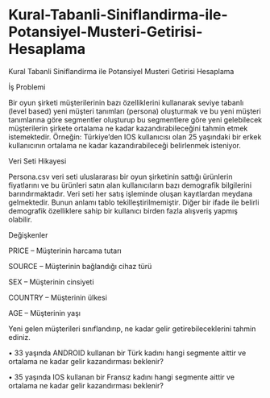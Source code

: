 # Kural-Tabanli-Siniflandirma-ile-Potansiyel-Musteri-Getirisi-Hesaplama
Kural Tabanli Siniflandirma ile Potansiyel Musteri Getirisi Hesaplama


İş Problemi

Bir oyun şirketi müşterilerinin bazı özelliklerini kullanarak seviye tabanlı (level based) yeni müşteri tanımları (persona) oluşturmak ve bu yeni müşteri tanımlarına göre segmentler oluşturup bu segmentlere göre yeni gelebilecek müşterilerin şirkete ortalama ne kadar kazandırabileceğini tahmin etmek istemektedir.
Örneğin: Türkiye’den IOS kullanıcısı olan 25 yaşındaki bir erkek kullanıcının ortalama ne kadar kazandırabileceği belirlenmek isteniyor.

Veri Seti Hikayesi

Persona.csv veri seti uluslararası bir oyun şirketinin sattığı ürünlerin fiyatlarını ve bu ürünleri satın alan kullanıcıların bazı demografik bilgilerini barındırmaktadır. Veri seti her satış işleminde oluşan kayıtlardan meydana gelmektedir. Bunun anlamı tablo tekilleştirilmemiştir. Diğer bir ifade ile belirli demografik özelliklere sahip bir kullanıcı birden fazla alışveriş yapmış olabilir.

Değişkenler

PRICE – Müşterinin harcama tutarı

SOURCE – Müşterinin bağlandığı cihaz türü

SEX – Müşterinin cinsiyeti

COUNTRY – Müşterinin ülkesi

AGE – Müşterinin yaşı


Yeni gelen müşterileri sınıflandırıp, ne kadar gelir getirebileceklerini tahmin ediniz.


• 33 yaşında ANDROID kullanan bir Türk kadını hangi segmente aittir ve ortalama ne kadar gelir kazandırması beklenir?


• 35 yaşında IOS kullanan bir Fransız kadını hangi segmente aittir ve ortalama ne kadar gelir kazandırması beklenir?


